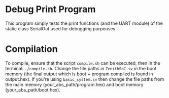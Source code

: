 # Debug Print Program

This program simply tests the print functions (and the UART module) of the static class SerialOut used for debugging purpouses. 

# Compilation

To compile, ensure that the script `compile.sh` can be executed, then in the terminal: `./compile.sh`. Change the file paths in `ZenithSoC.sv` in the boot memory (the final output which is boot + program compiled is found in output.hex). If you're using `basic_system.sv` then change the file paths from the main memory (your_abs_path/program.hex) and boot memory (your_abs_path/boot.hex).